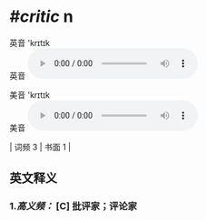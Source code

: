 # ***\#critic*** n
英音 'krɪtɪk  
英音
<audio src="./media/critic-B.aac" controls="controls"></audio>

美音 'krɪtɪk  
美音
<audio src="./media/critic.aac" controls="controls"></audio>



| 词频 3 | 书面 1 |  

英文释义
---
### 1.*高义频：* **[C] 批评家；评论家**  


